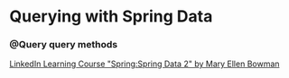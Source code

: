 # Querying with Spring Data
### @Query query methods

[LinkedIn Learning Course "Spring:Spring Data 2" by Mary Ellen Bowman](https://www.linkedin.com/learning/spring-spring-data)
